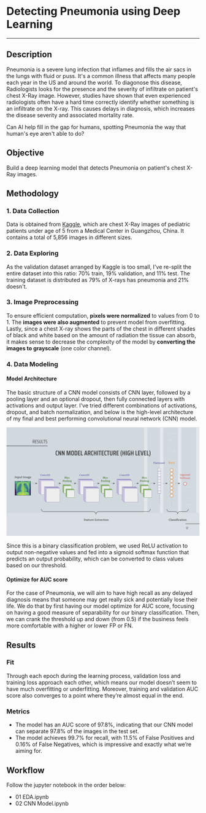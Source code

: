 # Detecting Pneumonia using Deep Learning

---

## Description
Pneumonia is a severe lung infection that inflames and fills the air sacs in the lungs with fluid or puss. It's a common illness that affects many people each year in the US and around the world. To diagonose this disease, Radiologists looks for the presence and the severity of infiltrate on patient's chest X-Ray image. However, studies have shown that even experienced radiologists often have a hard time correctly identify whether something is an infiltrate on the X-ray. This causes delays in diagnosis, which increases the disease severity and associated mortality rate. 

Can AI help fill in the gap for humans, spotting Pneumonia the way that human's eye aren't able to do? 

## Objective
Build a deep learning model that detects Pneumonia on patient's chest X-Ray images. 

## Methodology
### 1. Data Collection
Data is obtained from [Kaggle](https://www.kaggle.com/paultimothymooney/chest-xray-pneumonia), which are chest X-Ray images of pediatric patients under age of 5 from a Medical Center in Guangzhou, China. It contains a total of 5,856 images in different sizes. 

### 2. Data Exploring
As the validation dataset arranged by Kaggle is too small, I've re-split the entire dataset into this ratio: 70% train, 19% validation, and 11% test. The training dataset is distributed as 79% of X-rays has pneumonia and 21% doesn't. 

### 3. Image Preprocessing
To ensure efficient computation, **pixels were normalized** to values from 0 to 1. The **images were also augmented** to prevent model from overfitting. Lastly, since a chest X-ray shows the parts of the chest in different shades of black and white based on the amount of radiation the tissue can absorb, it makes sense to decrease the complexity of the model by **converting the images to grayscale** (one color channel). 

### 4. Data Modeling
#### Model Architecture
The basic structure of a CNN model consists of CNN layer, followed by a pooling layer and an optional dropout, then fully connected layers with activations and output layer. I've tried different combinations of activations, dropout, and batch normalization, and below is the high-level architecture of my final and best performing convolutional neural network (CNN) model.  

![CNN Model](/cnn.png)

Since this is a binary classification problem, we used ReLU activation to output non-negative values and fed into a sigmoid softmax function that predicts an output probability, which can be converted to class values based on our threshold.

#### Optimize for AUC score
For the case of Pneumonia, we will aim to have high recall as any delayed diagnosis means that someone may get really sick and potentially lose their life. We do that by first having our model optimize for AUC score, focusing on having a good measure of separability for our binary classification. Then, we can crank the threshold up and down (from 0.5) if the business feels more comfortable with a higher or lower FP or FN. 

## Results

### Fit 
Through each epoch during the learning process, validation loss and training loss approach each other, which means our model doesn’t seem to have much overfitting or underfitting. Moreover, training and validation AUC score also converges to a point where they’re almost equal in the end. 

### Metrics
- The model has an AUC score of 97.8%, indicating that our CNN model can separate 97.8% of the images in the test set. 
- The model achieves 99.7% for recall, with 11.5% of False Positives and 0.16% of False Negatives, which is impressive and exactly what we’re aiming for. 

## Workflow
Follow the jupyter notebook in the order below:
- 01 EDA.ipynb
- 02 CNN Model.ipynb
